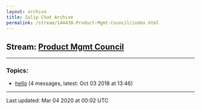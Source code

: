 ```yaml
---
layout: archive
title: Zulip Chat Archive
permalink: /stream/144438-Product-Mgmt-Council/index.html
---
```


## Stream: [Product Mgmt Council](https://hl7webmaster.github.io/zulip-hl7-org/stream/144438-Product-Mgmt-Council/index.html)
---

### Topics:

* [hello](topic/hello.html) (4 messages, latest: Oct 03 2018 at 13:46)

<hr><p>Last updated: Mar 04 2020 at 00:02 UTC</p>